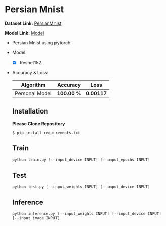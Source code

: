 # Persian Mnist


  **Dataset Link:** [PersianMnist](https://drive.google.com/drive/folders/1NNgHrH5bu8ib4z5xciDHdhEP4fmvQv2o?usp=sharing)
  
  **Model Link:** [Model](https://drive.google.com/file/d/15zd5_zM_xmqlw3EocyRPNQNpZ4vUM38q/view?usp=sharing)

  - Persian Mnist using pytorch

  - Model:

    - [x]  Resnet152


  - Accuracy & Loss:

    Algorithm | Accuracy | Loss |
    ------------- | ------------- | ------------- |
    Personal Model | **100.00 %** | **0.00117** |
    

      ## Installation
      
       **Please Clone Repository**
       
      ```
      $ pip install requirements.txt
      ```
      

     ## Train
           
      ```
      python train.py [--input_device INPUT] [--input_epochs INPUT]
      ```                             

    ## Test
           
      ```
      python test.py [--input_weights INPUT] [--input_device INPUT]
      ```  
      
    ## Inference
           
      ```
      python inference.py [--input_weights INPUT] [--input_device INPUT] [--input_image INPUT]
      ```  
